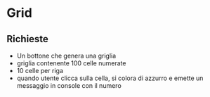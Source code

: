 Grid
===

## Richieste
- Un bottone che genera una griglia
- griglia contenente 100 celle numerate
- 10 celle per riga
- quando utente clicca sulla cella, si colora di azzurro e emette un messaggio in console con il numero
